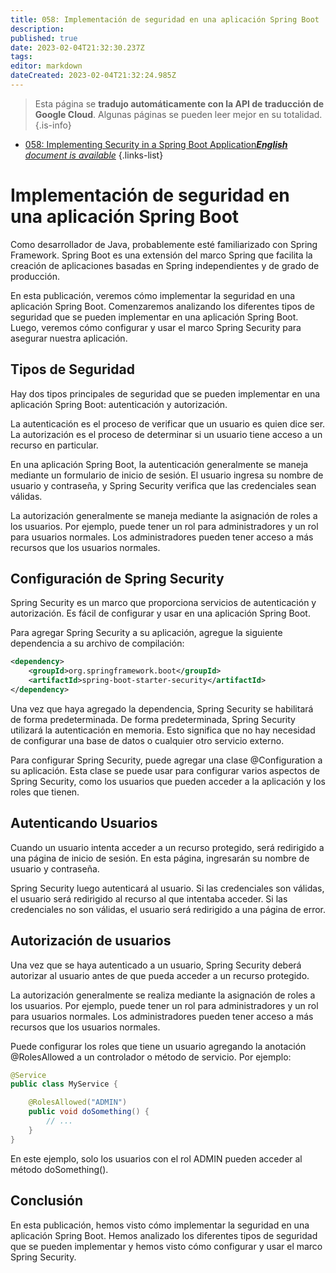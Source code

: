```yaml
---
title: 058: Implementación de seguridad en una aplicación Spring Boot
description: 
published: true
date: 2023-02-04T21:32:30.237Z
tags: 
editor: markdown
dateCreated: 2023-02-04T21:32:24.985Z
---
```


> Esta página se **tradujo automáticamente con la API de traducción de Google Cloud**.
Algunas páginas se pueden leer mejor en su totalidad.{.is-info}



- [058: Implementing Security in a Spring Boot Application***English** document is available*](/en/Knowledge-base/Spring-Boot/Learning/058-implementing-security-in-a-spring-boot-application)
{.links-list}


# Implementación de seguridad en una aplicación Spring Boot

Como desarrollador de Java, probablemente esté familiarizado con Spring Framework. Spring Boot es una extensión del marco Spring que facilita la creación de aplicaciones basadas en Spring independientes y de grado de producción.

En esta publicación, veremos cómo implementar la seguridad en una aplicación Spring Boot. Comenzaremos analizando los diferentes tipos de seguridad que se pueden implementar en una aplicación Spring Boot. Luego, veremos cómo configurar y usar el marco Spring Security para asegurar nuestra aplicación.

## Tipos de Seguridad

Hay dos tipos principales de seguridad que se pueden implementar en una aplicación Spring Boot: autenticación y autorización.

La autenticación es el proceso de verificar que un usuario es quien dice ser. La autorización es el proceso de determinar si un usuario tiene acceso a un recurso en particular.

En una aplicación Spring Boot, la autenticación generalmente se maneja mediante un formulario de inicio de sesión. El usuario ingresa su nombre de usuario y contraseña, y Spring Security verifica que las credenciales sean válidas.

La autorización generalmente se maneja mediante la asignación de roles a los usuarios. Por ejemplo, puede tener un rol para administradores y un rol para usuarios normales. Los administradores pueden tener acceso a más recursos que los usuarios normales.

## Configuración de Spring Security

Spring Security es un marco que proporciona servicios de autenticación y autorización. Es fácil de configurar y usar en una aplicación Spring Boot.

Para agregar Spring Security a su aplicación, agregue la siguiente dependencia a su archivo de compilación:

```xml
<dependency>
    <groupId>org.springframework.boot</groupId>
    <artifactId>spring-boot-starter-security</artifactId>
</dependency>
```

Una vez que haya agregado la dependencia, Spring Security se habilitará de forma predeterminada. De forma predeterminada, Spring Security utilizará la autenticación en memoria. Esto significa que no hay necesidad de configurar una base de datos o cualquier otro servicio externo.

Para configurar Spring Security, puede agregar una clase @Configuration a su aplicación. Esta clase se puede usar para configurar varios aspectos de Spring Security, como los usuarios que pueden acceder a la aplicación y los roles que tienen.

## Autenticando Usuarios

Cuando un usuario intenta acceder a un recurso protegido, será redirigido a una página de inicio de sesión. En esta página, ingresarán su nombre de usuario y contraseña.

Spring Security luego autenticará al usuario. Si las credenciales son válidas, el usuario será redirigido al recurso al que intentaba acceder. Si las credenciales no son válidas, el usuario será redirigido a una página de error.

## Autorización de usuarios

Una vez que se haya autenticado a un usuario, Spring Security deberá autorizar al usuario antes de que pueda acceder a un recurso protegido.

La autorización generalmente se realiza mediante la asignación de roles a los usuarios. Por ejemplo, puede tener un rol para administradores y un rol para usuarios normales. Los administradores pueden tener acceso a más recursos que los usuarios normales.

Puede configurar los roles que tiene un usuario agregando la anotación @RolesAllowed a un controlador o método de servicio. Por ejemplo:

```java
@Service
public class MyService {

    @RolesAllowed("ADMIN")
    public void doSomething() {
        // ...
    }
}
```

En este ejemplo, solo los usuarios con el rol ADMIN pueden acceder al método doSomething().

## Conclusión

En esta publicación, hemos visto cómo implementar la seguridad en una aplicación Spring Boot. Hemos analizado los diferentes tipos de seguridad que se pueden implementar y hemos visto cómo configurar y usar el marco Spring Security.